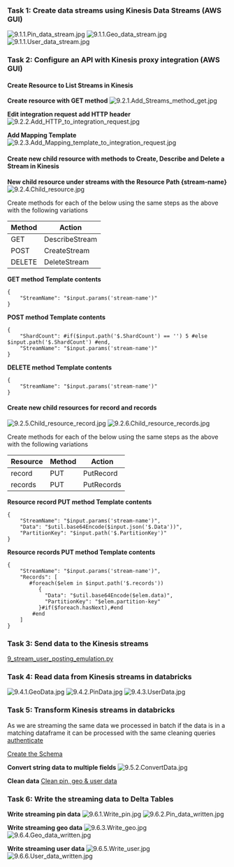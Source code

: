 ### Task 1: Create data streams using Kinesis Data Streams (AWS GUI)

![9.1.1.Pin_data_stream.jpg](9.1.1.Pin_data_stream.jpg)
![9.1.1.Geo_data_stream.jpg](9.1.1.Geo_data_stream.jpg)
![9.1.1.User_data_stream.jpg](9.1.1.User_data_stream.jpg)

### Task 2: Configure an API with Kinesis proxy integration (AWS GUI)
#### Create Resource to List Streams in Kinesis
**Create resource with GET method**
![9.2.1.Add_Streams_method_get.jpg](9.2.1.Add_Streams_method_get.jpg)

**Edit integration request add HTTP header**
![9.2.2.Add_HTTP_to_integration_request.jpg](9.2.2.Add_HTTP_to_integration_request.jpg)

**Add Mapping Template**
![9.2.3.Add_Mapping_template_to_integration_request.jpg](9.2.3.Add_Mapping_template_to_integration_request.jpg)

#### Create new child resource with methods to Create, Describe and Delete a Stream in Kinesis
**New child resource under streams with the Resource Path {stream-name}**
![9.2.4.Child_resource.jpg](9.2.4.Child_resource.jpg)

Create methods for each of the below using the same steps as the above with the following variations

| Method | Action         | 
|--------|----------------|
| GET    | DescribeStream |
| POST   | CreateStream   |
| DELETE | DeleteStream   |


**GET method Template contents**
```
{
    "StreamName": "$input.params('stream-name')"
}
```
**POST method Template contents**
```
{
    "ShardCount": #if($input.path('$.ShardCount') == '') 5 #else $input.path('$.ShardCount') #end,
    "StreamName": "$input.params('stream-name')"
}
```
**DELETE method Template contents**
```
{
    "StreamName": "$input.params('stream-name')"
}
```

#### Create new child resources for record and records
![9.2.5.Child_resource_record.jpg](9.2.5.Child_resource_record.jpg)
![9.2.6.Child_resource_records.jpg](9.2.6.Child_resource_records.jpg)

Create methods for each of the below using the same steps as the above with the following variations

| Resource | Method | Action      | 
|----------|--------|-------------|
| record   | PUT    | PutRecord   |
| records  | PUT    | PutRecords  |

**Resource record PUT method Template contents**
```
{
    "StreamName": "$input.params('stream-name')",
    "Data": "$util.base64Encode($input.json('$.Data'))",
    "PartitionKey": "$input.path('$.PartitionKey')"
}
```

**Resource records PUT method Template contents**
```
{
    "StreamName": "$input.params('stream-name')",
    "Records": [
       #foreach($elem in $input.path('$.records'))
          {
            "Data": "$util.base64Encode($elem.data)",
            "PartitionKey": "$elem.partition-key"
          }#if($foreach.hasNext),#end
        #end
    ] 
}
```
### Task 3: Send data to the Kinesis streams
[9_stream_user_posting_emulation.py](..%2F..%2F9_stream_user_posting_emulation.py)

### Task 4: Read data from Kinesis streams in databricks
![9.4.1.GeoData.jpg](9.4.1.GeoData.jpg)
![9.4.2.PinData.jpg](9.4.2.PinData.jpg)
![9.4.3.UserData.jpg](9.4.3.UserData.jpg)

### Task 5: Transform Kinesis streams in databricks
As we are streaming the same data we processed in batch if the data is in a matching dataframe it can be processed with the same cleaning queries
[authenticate](..%2F..%2Futils%2Fauthenticate.ipynb)

[Create the Schema](..%2F..%2Futils%2Fcreate_schemas.ipynb)

**Convert string data to multiple fields**
![9.5.2.ConvertData.jpg](9.5.2.ConvertData.jpg)

**Clean data**
[Clean pin, geo & user data](..%2F..%2Futils%2Fclean.ipynb)

### Task 6: Write the streaming data to Delta Tables
**Write streaming pin data**
![9.6.1.Write_pin.jpg](9.6.1.Write_pin.jpg)
![9.6.2.Pin_data_written.jpg](9.6.2.Pin_data_written.jpg)

**Write streaming geo data**
![9.6.3.Write_geo.jpg](9.6.3.Write_geo.jpg)
![9.6.4.Geo_data_written.jpg](9.6.4.Geo_data_written.jpg)

**Write streaming user data**
![9.6.5.Write_user.jpg](9.6.5.Write_user.jpg)
![9.6.6.User_data_written.jpg](9.6.6.User_data_written.jpg)